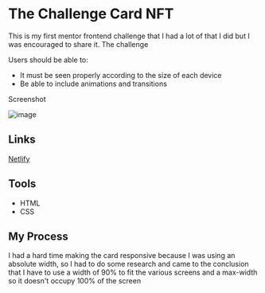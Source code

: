 # The Challenge Card NFT

This is my first mentor frontend challenge that I had a lot of that I did but I was encouraged to share it.
The challenge  

Users should be able to:
- It must be seen properly according to the size of each device
- Be able to include animations and transitions

Screenshot

![image](https://user-images.githubusercontent.com/81031316/236852476-11c4a7c5-63bf-4b61-824c-2aa473ceb011.png)

## Links
[Netlify](https://incandescent-sfogliatella-cbe745.netlify.app/)

## Tools  
- HTML
- CSS

## My Process  
I had a hard time making the card responsive because I was using an absolute width, so I had to do some research and came to the conclusion that I have to use a width of 90% to fit the various screens and a max-width so it doesn't occupy 100% of the screen

